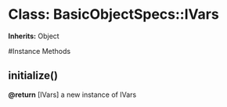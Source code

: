 # Class: BasicObjectSpecs::IVars
**Inherits:** Object
    




#Instance Methods
## initialize() [](#method-i-initialize)

**@return** [IVars] a new instance of IVars

